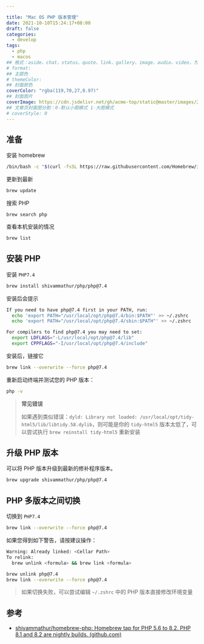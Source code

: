 ```yaml
---

title: "Mac OS PHP 版本管理"
date: 2021-10-10T15:24:17+08:00
draft: false
categories:
  - develop
tags:
  - php
  - macos
## 格式：aside、chat、status、quote、link、gallery、image、audio、video，为空则代表标准格式
# format: 
## 主题色
# themeColor: 
## 封面颜色
coverColor: "rgba(119,70,27,0.97)"
## 封面图片
coverImage: https://cdn.jsdelivr.net/gh/acme-top/static@master/images/2021/10/20211011235651-shivammathur-php.png
## 文章页封面图分割：0-默认小图模式 1-大图模式
# coverStyle: 0
---
```


## 准备

安装 homebrew

```bash
/bin/bash -c "$(curl -fsSL https://raw.githubusercontent.com/Homebrew/install/master/install.sh)"
```

更新到最新

```bash
brew update
```

搜索 PHP

```bas
brew search php
```

查看本机安装的情况

```bash
brew list
```

## 安装 PHP

安装 `PHP7.4`

```bash
brew install shivammathur/php/php@7.4
```

安装后会提示

```bash
If you need to have php@7.4 first in your PATH, run:
  echo 'export PATH="/usr/local/opt/php@7.4/bin:$PATH"' >> ~/.zshrc
  echo 'export PATH="/usr/local/opt/php@7.4/sbin:$PATH"' >> ~/.zshrc

For compilers to find php@7.4 you may need to set:
  export LDFLAGS="-L/usr/local/opt/php@7.4/lib"
  export CPPFLAGS="-I/usr/local/opt/php@7.4/include"
```

安装后，链接它

```bash
brew link --overwrite --force php@7.4
```

重新启动终端并测试您的 PHP 版本：

```bash
php -v
```

<warning>

> **常见错误**
>
> 如果遇到类似错误：`dyld: Library not loaded: /usr/local/opt/tidy-html5/lib/libtidy.58.dylib`，则可能是你的 `tidy-html5` 版本太低了，可以尝试执行 `brew reinstall tidy-html5` 重新安装

</warning>

## 升级 PHP 版本

可以将 PHP 版本升级到最新的修补程序版本。

```bash
brew upgrade shivammathur/php/php@7.4
```

## PHP 多版本之间切换

切换到 `PHP7.4`

```bash
brew link --overwrite --force php@7.4
```

如果您得到如下警告，请按建议操作：

```bash
Warning: Already linked: <Cellar Path>
To relink:
  brew unlink <formula> && brew link <formula>
```

```bash
brew unlink php@7.4
brew link --overwrite --force php@7.4
```

<info>

> 如果切换失败，可以尝试编辑 `~/.zshrc` 中的 PHP 版本直接修改环境变量

</info>

## 参考

- [shivammathur/homebrew-php: Homebrew tap for PHP 5.6 to 8.2. PHP 8.1 and 8.2 are nightly builds. (github.com)](https://github.com/shivammathur/homebrew-php)

